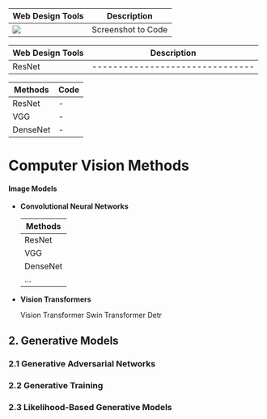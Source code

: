 




| Web Design Tools     | Description                   |
|--------------------|-------------------------------|
| <a href="https://screenshottocode.com/" target="_parent\"><img src="https://img.shields.io/badge/Screenshot to Code-blue"/></a> | Screenshot to Code |


| Web Design Tools     | Description                   |
|----------------------|-------------------------------|
|ResNet|-------------------------------|

  | Methods     | Code             |
  |----------------------|-------------------------------|
  |ResNet|-|
  |VGG|-|
  |DenseNet|-|

# Computer Vision Methods

#### Image Models

- **Convolutional Neural Networks**
  
  | Methods     |
  |----------------------|
  |ResNet|
  |VGG|
  |DenseNet|
  |...|

- **Vision Transformers**


  Vision Transformer
  Swin Transformer
  Detr

## 2. Generative Models

### 2.1 Generative Adversarial Networks

### 2.2 Generative Training

### 2.3 Likelihood-Based Generative Models


